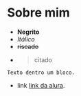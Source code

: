 # Sobre mim   
- **Negrito**
- _Itálico_
- ~~riscado~~
- >citado

 ```
Texto dentro um bloco.
```
- link [link da alura](cursos.alura.com.br/edutech).

